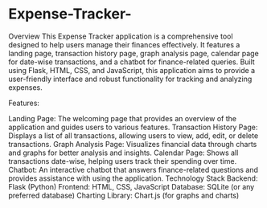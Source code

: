 # Expense-Tracker-
Overview
This Expense Tracker application is a comprehensive tool designed to help users manage their finances effectively. It features a landing page, transaction history page, graph analysis page, calendar page for date-wise transactions, and a chatbot for finance-related queries. Built using Flask, HTML, CSS, and JavaScript, this application aims to provide a user-friendly interface and robust functionality for tracking and analyzing expenses.

Features:

Landing Page: The welcoming page that provides an overview of the application and guides users to various features.
Transaction History Page: Displays a list of all transactions, allowing users to view, add, edit, or delete transactions.
Graph Analysis Page: Visualizes financial data through charts and graphs for better analysis and insights.
Calendar Page: Shows all transactions date-wise, helping users track their spending over time.
Chatbot: An interactive chatbot that answers finance-related questions and provides assistance with using the application.
Technology Stack
Backend: Flask (Python)
Frontend: HTML, CSS, JavaScript
Database: SQLite (or any preferred database)
Charting Library: Chart.js (for graphs and charts)

